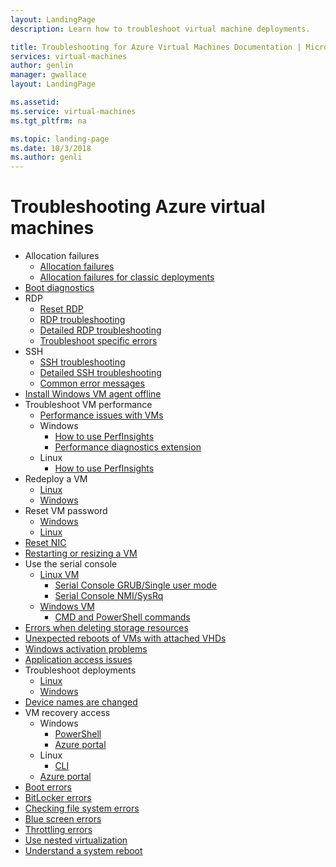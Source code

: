 ```yaml
---
layout: LandingPage
description: Learn how to troubleshoot virtual machine deployments.

title: Troubleshooting for Azure Virtual Machines Documentation | Microsoft Docs
services: virtual-machines
author: genlin
manager: gwallace
layout: LandingPage

ms.assetid:
ms.service: virtual-machines
ms.tgt_pltfrm: na

ms.topic: landing-page
ms.date: 10/3/2018
ms.author: genli
---
```


# Troubleshooting Azure virtual machines

- Allocation failures
	- [Allocation failures](allocation-failure.md)
	- [Allocation failures for classic deployments](allocation-failure-classic.md)
- [Boot diagnostics](boot-diagnostics.md)
- RDP
	- [Reset RDP](reset-rdp.md)
	- [RDP troubleshooting](troubleshoot-rdp-connection.md)
	- [Detailed RDP troubleshooting](detailed-troubleshoot-rdp.md)
	- [Troubleshoot specific errors](troubleshoot-specific-rdp-errors.md)
- SSH 
	- [SSH troubleshooting](troubleshoot-ssh-connection.md)
	- [Detailed SSH troubleshooting](detailed-troubleshoot-ssh-connection.md)
	- [Common error messages](error-messages.md)
- [Install Windows VM agent offline](install-vm-agent-offline.md)
- Troubleshoot VM performance
    - [Performance issues with VMs](performance-diagnostics.md)
    - Windows
        - [How to use PerfInsights](how-to-use-perfinsights.md)
        - [Performance diagnostics extension](performance-diagnostics-vm-extension.md)
	- Linux
	    - [How to use PerfInsights](how-to-use-perfinsights-linux.md)
- Redeploy a VM
	- [Linux](redeploy-to-new-node-linux.md)
	- [Windows](redeploy-to-new-node-windows.md)
- Reset VM password
	- [Windows](reset-local-password-without-agent.md)
	- [Linux](reset-password.md)
- [Reset NIC](reset-network-interface.md)
- [Restarting or resizing a VM](restart-resize-error-troubleshooting.md)
- Use the serial console
	- [Linux VM](serial-console-linux.md)
		- [Serial Console GRUB/Single user mode](serial-console-grub-single-user-mode.md)
		- [Serial Console NMI/SysRq](serial-console-nmi-sysrq.md)
	- [Windows VM](serial-console-windows.md)
		- [CMD and PowerShell commands](serial-console-cmd-ps-commands.md)
- [Errors when deleting storage resources](storage-resource-deletion-errors.md      )
- [Unexpected reboots of VMs with attached VHDs](unexpected-reboots-attached-vhds.md)
- [Windows activation problems](troubleshoot-activation-problems.md)
- [Application access issues](troubleshoot-app-connection.md)
- Troubleshoot deployments
	- [Linux](troubleshoot-deploy-vm-linux.md)
	- [Windows](troubleshoot-deploy-vm-windows.md)
- [Device names are changed](troubleshoot-device-names-problems.md)
- VM recovery access
	- Windows
		- [PowerShell](troubleshoot-recovery-disks-windows.md)
		- [Azure portal](troubleshoot-recovery-disks-portal-windows.md)
	- Linux
		- [CLI](troubleshoot-recovery-disks-linux.md)
    - [Azure portal](troubleshoot-recovery-disks-portal-linux.md)
- [Boot errors](boot-error-troubleshoot.md)
- [BitLocker errors](troubleshoot-bitlocker-boot-error.md)
- [Checking file system errors](troubleshoot-check-disk-boot-error.md)
- [Blue screen errors](troubleshoot-common-blue-screen-error.md)
- [Throttling errors](troubleshooting-throttling-errors.md)
- [Use nested virtualization](troubleshoot-vm-by-use-nested-virtualization.md)
- [Understand a system reboot](understand-vm-reboot.md)

